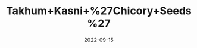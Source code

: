---
title: 'Takhum+Kasni+%27Chicory+Seeds%27'
date: '2022-09-15' 
metatag: '' 
inventory: '0' 
draft: false 
# meta description 
shortDescripton: ''
description: 'Seed'
longdescription: ''
featured: True
# product Price
price: '60.0'
# Product Short Description
shortDescription: ''
productID: '634BAF77-0C2D-ED11-9968-005056B3A416'
type: 'products'
category: 'Seed' 
thumnailproduct: 'https://aminsaddiquidawakhana.eralive.net/images/products/634BAF77-0C2D-ED11-9968-005056B3A4161.png' 
images:
  - image: 'images/products/634BAF77-0C2D-ED11-9968-005056B3A4161.png'  
Variants:
---